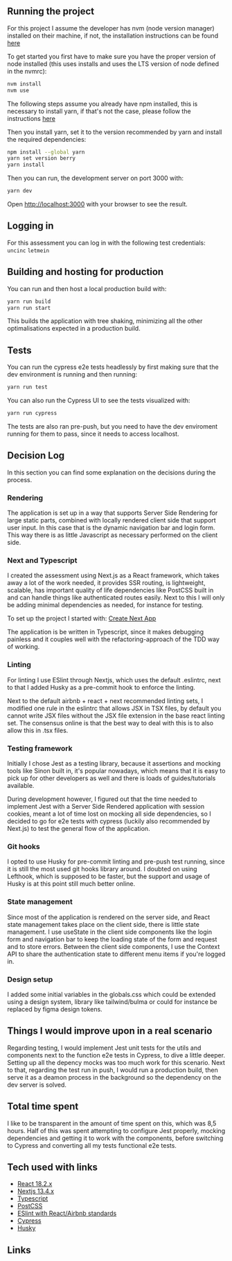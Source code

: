 ## Running the project

For this project I assume the developer has nvm (node version manager) installed on their machine, if not, the installation instructions can be found [here](https://github.com/nvm-sh/nvm#installing-and-updating)

To get started you first have to make sure you have the proper version of node installed (this uses installs and uses the LTS version of node defined in the nvmrc):

```bash
nvm install
nvm use
```

The following steps assume you already have npm installed, this is necessary to install yarn, if that's not the case, please follow the instructions [here](https://docs.npmjs.com/downloading-and-installing-node-js-and-npm)

Then you install yarn, set it to the version recommended by yarn and install the required dependencies:

```bash
npm install --global yarn
yarn set version berry
yarn install
```

Then you can run, the development server on port 3000 with:

```bash
yarn dev
```

Open [http://localhost:3000](http://localhost:3000) with your browser to see the result.

## Logging in

For this assessment you can log in with the following test credentials: `uncinc` `letmein` 

## Building and hosting for production

You can run and then host a local production build with:

```bash
yarn run build
yarn run start
```

This builds the application with tree shaking, minimizing all the other optimalisations expected in a production build.

## Tests

You can run the cypress e2e tests headlessly by first making sure that the dev environment is running and then running:

```bash
yarn run test
```

You can also run the Cypress UI to see the tests visualized with:

```bash
yarn run cypress
```

The tests are also ran pre-push, but you need to have the dev enviroment running for them to pass, since it needs to access localhost.

## Decision Log

In this section you can find some explanation on the decisions during the process.

### Rendering

The application is set up in a way that supports Server Side Rendering for large static parts, combined with locally rendered client side that support user input. In this case that is the dynamic navigation bar and login form. This way there is as little Javascript as necessary performed on the client side.

### Next and Typescript

I created the assessment using Next.js as a React framework, which takes away a lot of the work needed, it provides SSR routing, is lightweight, scalable, has important quality of life dependencies like PostCSS built in and can handle things like authenticated routes easily. Next to this I will only be adding minimal dependencies as needed, for instance for testing.

To set up the project I started with: [Create Next App](https://nextjs.org/docs/pages/api-reference/create-next-app)

The application is be written in Typescript, since it makes debugging painless and it couples well with the refactoring-approach of the TDD way of working. 

### Linting

For linting I use ESlint through Nextjs, which uses the default .eslintrc, next to that I added Husky as a pre-commit hook to enforce the linting.

Next to the default airbnb + react + next recommended linting sets, I modified one rule in the eslintrc that allows JSX in TSX files, by default you cannot write JSX files without the JSX file extension in the base react linting set. The consensus online is that the best way to deal with this is to also allow this in .tsx files.

### Testing framework

Initially I chose Jest as a testing library, because it assertions and mocking tools like Sinon built in, it's popular nowadays, which means that it is easy to pick up for other developers as well and there is loads of guides/tutorials available.

During development however, I figured out that the time needed to implement Jest with a Server Side Rendered application with session cookies, meant a lot of time lost on mocking all side dependencies, so I decided to go for e2e tests with cypress (luckily also recommended by Next.js) to test the general flow of the application.

### Git hooks

I opted to use Husky for pre-commit linting and pre-push test running, since it is still the most used git hooks library around. I doubted on using Lefthook, which is supposed to be faster, but the support and usage of Husky is at this point still much better online.

### State management

Since most of the application is rendered on the server side, and React state management takes place on the client side, there is little state management. I use useState in the client side components like the login form and navigation bar to keep the loading state of the form and request and to store errors. Between the client side components, I use the Context API to share the authentication state to different menu items if you're logged in.

### Design setup

I added some initial variables in the globals.css which could be extended using a design system, library like tailwind/bulma or could for instance be replaced by figma design tokens.

## Things I would improve upon in a real scenario

Regarding testing, I would implement Jest unit tests for the utils and components next to the function e2e tests in Cypress, to dive a little deeper. Setting up all the depency mocks was too much work for this scenario. Next to that, regarding the test run in push, I would run a production build, then serve it as a deamon process in the background so the dependency on the dev server is solved.

## Total time spent

I like to be transparent in the amount of time spent on this, which was 8,5 hours. Half of this was spent attempting to configure Jest properly, mocking dependencies and getting it to work with the components, before switching to Cypress and converting all my tests functional e2e tests.

## Tech used with links

- [React 18.2.x](https://react.dev/)
- [Nextjs 13.4.x](https://nextjs.org/)
- [Typescript](https://www.typescriptlang.org/)
- [PostCSS](https://postcss.org/)
- [ESlint with React/Airbnb standards](https://eslint.org/)
- [Cypress](https://www.cypress.io/)
- [Husky](https://typicode.github.io/husky)

## Links

